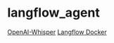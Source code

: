# langflow_agent

[OpenAI-Whisper](https://github.com/openai/whisper)
[Langflow Docker](https://docs.langflow.org/deployment-docker)